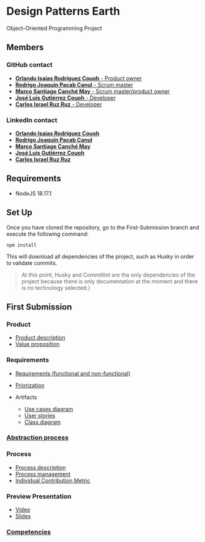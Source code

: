 # Design Patterns Earth
Object-Oriented Programming Project

## Members

### GitHub contact

- [**Orlando Isaías Rodríguez Couoh** - Product owner](https://github.com/IsaiasRdzc) 
- [**Rodrigo Joaquín Pacab Canul** - Scrum master](https://github.com/iKinoo)
- [**Marco Santiago Canché May** - Scrum master/product owner](https://github.com/MarcoSIIIU)
- [**José Luis Gutiérrez Couoh** - Developer](https://github.com/Josegutierrezcouoh)
- [**Carlos Israel Ruz Ruz** - Developer](https://github.com/XxCharlyRuzxX)

### LinkedIn contact

- [**Orlando Isaías Rodríguez Couoh**](www.linkedin.com/in/isaiasrdzc)
- [**Rodrigo Joaquín Pacab Canul**](https://www.linkedin.com/in/rodrigo-pacab/)
- [**Marco Santiago Canché May**](https://www.linkedin.com/in/marcocanchemscm/)
- [**José Luis Gutiérrez Couoh**](https://www.linkedin.com/in/josé-gutiérrez-96a3bb28b/)
- [**Carlos Israel Ruz Ruz**](https://www.linkedin.com/in/carlos-israel-ruz-ruz-55092028a/)


## Requirements

- NodeJS 18.17.1

## Set Up

Once you have cloned the repository, go to the First-Submission branch and execute the following command:

```console
npm install
```

This will download all dependencies of the project, such as Husky in order to validate commits.
> At this point, Husky and Commitlint are the only dependencies of the project because there is only documentation at the moment and there is no technology selected.}

## First Submission

### Product

- [Product description](https://github.com/ChusoAndKino-Limited/POO-2023-LIS/blob/84324e8211656161411d57451cc8e0a5db90a425/Documentation/Product/Product_description.md)
- [Value proposition](https://github.com/ChusoAndKino-Limited/POO-2023-LIS/blob/84324e8211656161411d57451cc8e0a5db90a425/Documentation/Product/Value_Proposition.md#value-proposition)

### Requirements

- [Requirements (functional and non-functional)](https://github.com/ChusoAndKino-Limited/POO-2023-LIS/blob/7709c35a4c5ccb6c6b9a297489b14bfb13f07dec/Documentation/Design/Requirements.md)
- [Priorization](https://github.com/ChusoAndKino-Limited/POO-2023-LIS/blob/7709c35a4c5ccb6c6b9a297489b14bfb13f07dec/Documentation/Design/prioritazion.md)
- Artifacts
    
    - [Use cases diagram](https://github.com/ChusoAndKino-Limited/POO-2023-LIS/blob/84324e8211656161411d57451cc8e0a5db90a425/Documentation/Design/Use%20Cases%20Diagram.png)
    - [User stories](https://github.com/ChusoAndKino-Limited/POO-2023-LIS/blob/84324e8211656161411d57451cc8e0a5db90a425/Documentation/Design/User%20stories.md)
    - [Class diagram](https://github.com/ChusoAndKino-Limited/POO-2023-LIS/blob/84324e8211656161411d57451cc8e0a5db90a425/Documentation/Design/classDiagram.md)

### [Abstraction process](https://github.com/ChusoAndKino-Limited/POO-2023-LIS/blob/84324e8211656161411d57451cc8e0a5db90a425/Documentation/Design/classes.md)

### Process

- [Process description](https://github.com/ChusoAndKino-Limited/POO-2023-LIS/blob/84324e8211656161411d57451cc8e0a5db90a425/Documentation/Process/Process%20Description.md)
- [Process management](https://github.com/ChusoAndKino-Limited/POO-2023-LIS/blob/84324e8211656161411d57451cc8e0a5db90a425/Documentation/Process/Process%20Management.md)
- [Individual Contribution Metric](https://github.com/ChusoAndKino-Limited/POO-2023-LIS/blob/7709c35a4c5ccb6c6b9a297489b14bfb13f07dec/Documentation/Process/Individual%20Contribution%20Metric.md)


### Preview Presentation
    
- [Video](https://youtu.be/1Cm66H1yLIY)
- [Slides](https://github.com/ChusoAndKino-Limited/POO-2023-LIS/blob/7709c35a4c5ccb6c6b9a297489b14bfb13f07dec/Documentation/Process/Slides.pdf)

### [Competencies](https://github.com/ChusoAndKino-Limited/POO-2023-LIS/blob/84324e8211656161411d57451cc8e0a5db90a425/Documentation/Competencies/Competencies.md)


